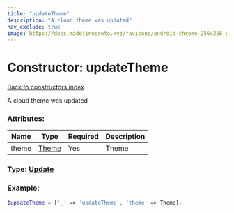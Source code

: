 ```yaml
---
title: "updateTheme"
description: "A cloud theme was updated"
nav_exclude: true
image: https://docs.madelineproto.xyz/favicons/android-chrome-256x256.png
---
```

# Constructor: updateTheme  
[Back to constructors index](/API_docs/constructors/index.html)



A cloud theme was updated

### Attributes:

| Name     |    Type       | Required | Description |
|----------|---------------|----------|-------------|
|theme|[Theme](/API_docs/types/Theme.html) | Yes|Theme|



### Type: [Update](/API_docs/types/Update.html)


### Example:

```php
$updateTheme = ['_' => 'updateTheme', 'theme' => Theme];
```  
